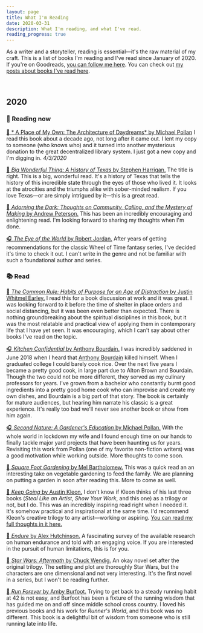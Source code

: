```yaml
---
layout: page
title: What I'm Reading
date: 2020-03-31
description: What I'm reading, and what I've read.
reading_progress: true
---
```

As a writer and a storyteller, reading is essential—it's the raw material of my craft. This is a list of books I'm reading and I've read since January of 2020. If you're on Goodreads, [you can follow me here](https://www.goodreads.com/blundin). You can check out [my posts about books I've read here](/reading/index.html).

&nbsp;

## 2020

### 📖 Reading now

[📖 * A Place of My Own: The Architecture of Daydreams* by Michael Pollan](https://amzn.to/2JButBJ) I read this book about a decade ago, not long after it came out. I lent my copy to someone (who knows who) and it turned into another mysterious donation to the great decentralized library system. I just got a new copy and I'm digging in. *4/3/2020*

[📖 *Big Wonderful Thing: A History of Texas* by Stephen Harrigan.](https://amzn.to/37y3TTN) The title is right. This is a big, wonderful read. It's a history of Texas that tells the history of this incredible state through the eyes of those who lived it. It looks at the atrocities and the triumphs alike with sober-minded realism. If you love Texas—or are simply intrigued by it—this is a great read.

[📖 *Adorning the Dark: Thoughts on Community, Calling, and the Mystery of Making* by Andrew Peterson.](https://amzn.to/2Sxftu1) This has been an incredibly encouraging and enlightening read. I'm looking forward to sharing my thoughts when I'm done.

[🎧 *The Eye of the World* by Robert Jordan.](https://amzn.to/2UVC9Wh) After years of getting recommendations for the classic Wheel of Time fantasy series, I've decided it's time to check it out. I can't write in the genre and not be familiar with such a foundational author and series.

### 📚 Read

[📖 *The Common Rule: Habits of Purpose for an Age of Distraction* by Justin Whitmel Earley.](https://amzn.to/2UILgrP) I read this for a book discussion at work and it was great. I was looking forward to it before the time of shelter in place orders and social distancing, but it was been even better than expected. There is nothing groundbreaking about the spiritual disciplines in this book, but it was the most relatable and practical view of applying them in contemporary life that I have yet seen. It was encouraging, which I can't say about other books I've read on the topic.

[🎧 *Kitchen Confidential* by Anthony Bourdain.](https://amzn.to/39xTuID) I was incredibly saddened in June 2018 when I heard that [Anthony Bourdain](https://en.wikipedia.org/wiki/Anthony_Bourdain) killed himself. When I graduated college I could barely cook rice. Over the next five years I became a pretty good cook, in large part due to Alton Brown and Bourdain. Though the two could not be more different, they served as my culinary professors for years. I've grown from a bachelor who constantly burnt good ingredients into a pretty good home cook who can improvise and create my own dishes, and Bourdain is a big part of that story. The book is certainly for mature audiences, but hearing him narrate his classic is a great experience. It's really too bad we'll never see another book or show from him again.

[🎧 *Second Nature: A Gardener's Education* by Michael Pollan.](https://www.amazon.com/Second-Nature-A-Gardeners-Education/dp/B003C1V4PE) With the whole world in lockdown my wife and I found enough time on our hands to finally tackle major yard projects that have been haunting us for years. Revisiting this work from Pollan (one of my favorite non-fiction writers) was a good motivation while working outside. More thoughts to come soon.

[📖 *Square Foot Gardening* by Mel Bartholomew.](https://bookshop.org/books/all-new-square-foot-gardening-3rd-edition-fully-updated-more-projects-new-solutions-grow-vegetables-anywhere/9780760362853) This was a quick read an an interesting take on vegetable gardening to feed the family. We are planning on putting a garden in soon after reading this. More to come as well.

[📖 *Keep Going* by Austin Kleon.](https://amzn.to/2PFK2vF) I don't know if Kleon thinks of his last three books (*Steal Like an Artist*, *Show Your Work*, and this one) as a trilogy or not, but I do. This was an incredibly inspiring read right when I needed it. It's somehow practical and inspirational at the same time. I'd recommend Kleon's creative trilogy to any artist—working or aspiring. [You can read my full thoughts in it here.](/blog/keep-going-by-austin-kleon.html)

[📖 *Endure* by Alex Hutchinson.](https://amzn.to/2wmRwwR) A fascinating survey of the available research on human endurance and told with an engaging voice. If you are interested in the pursuit of human limitations, this is for you.

[📖 *Star Wars: Aftermath* by Chuck Wendig.](https://amzn.to/38A9vxX) An okay novel set after the original trilogy. The setting and plot are thoroughly Star Wars, but the characters are one dimensional and not very interesting. It's the first novel in a series, but I won't be reading further.

[📖 *Run Forever* by Amby Burfoot.](https://amzn.to/2vzsN85) Trying to get back to a steady running habit at 42 is not easy, and Burfoot has been a fixture of the running wisdom that has guided me on and off since middle school cross country. I loved his previous books and his work for *Runner's World*, and this book was no different. This book is a delightful bit of wisdom from someone who is still running late into life.

 &nbsp;
